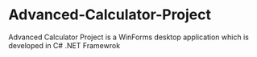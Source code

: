 # Advanced-Calculator-Project
Advanced Calculator Project is a WinForms desktop application which is developed in C# .NET Framewrok
